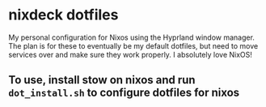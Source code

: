 # nixdeck dotfiles
My personal configuration for Nixos using the Hyprland window manager. The plan is for these to eventually be my default dotfiles, but need to move services over and make sure they work properly. I absolutely love NixOS!

## To use, install stow on nixos and run `dot_install.sh` to configure dotfiles for nixos
